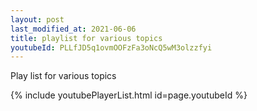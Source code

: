 ```yaml
---
layout: post
last_modified_at: 2021-06-06
title: playlist for various topics
youtubeId: PLLfJD5q1ovmOOFzFa3oNcQ5wM3olzzfyi
---
```

 
 
Play list for various topics 

{% include youtubePlayerList.html id=page.youtubeId %}
